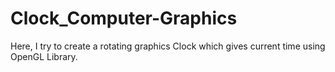 # Clock_Computer-Graphics

Here, I try to create a rotating graphics Clock which gives current time using OpenGL Library. 
